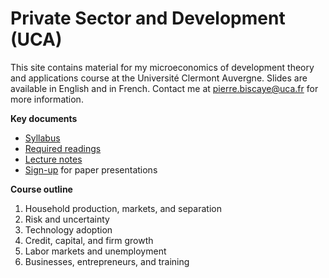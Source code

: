 # Private Sector and Development (UCA)

This site contains material for my microeconomics of development theory and applications course at the Université Clermont Auvergne. Slides are available in English and in French. Contact me at <pierre.biscaye@uca.fr> for more information.

**Key documents**
- [Syllabus](https://github.com/pbiscaye/Teaching/blob/main/PrivateSectorDev/Syllabus_Biscaye_PrivateSectorDev.pdf)
- [Required readings](https://github.com/pbiscaye/Teaching/tree/main/PrivateSectorDev/Readings)
- [Lecture notes](https://github.com/pbiscaye/Teaching/tree/main/PrivateSectorDev/Notes)
- [Sign-up](https://docs.google.com/spreadsheets/d/1BJvt9-7XEBcA0S8GgXMoQzAn4TXqm8reTMGAyIUviRI/edit?usp=sharing) for paper presentations

**Course outline**
1. Household production, markets, and separation
2. Risk and uncertainty
3. Technology adoption
4. Credit, capital, and firm growth
5. Labor markets and unemployment
6. Businesses, entrepreneurs, and training

